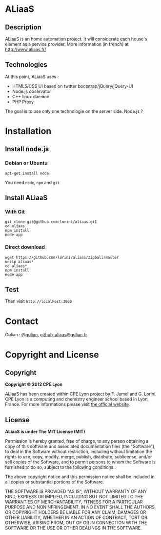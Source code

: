 ALiaaS
======

Description
-----------

ALiaaS is an home automation project. It will considerate each house's element as a service provider. More information (in french) at http://www.aliaas.fr/

Technologies
------------

At this point, ALiaaS uses : 
 - HTML5/CSS UI based on twitter bootstrap/jQuery/jQuery-UI 
 - Node.js observator
 - C++ linux daemon
 - PHP Proxy

The goal is to use only one technologie on the server side. Node.js ? 

Installation
============

Install node.js
---------------

### Debian or Ubuntu
```
apt-get install node  
```
You need `node`, `npm` and `git`

Install ALiaaS 
--------------

### With Git

```
git clone git@github.com:lorini/aliaas.git
cd aliaas
npm install
node app
```

### Direct download 

```
wget https://github.com/lorini/aliaas/zipball/master
unzip aliaas*
cd aliaas*
npm install 
node app
```

Test
----

Then visit `http://localhost:3000`


Contact
=======

Gulian : [@gulian](http://twitter.com/gulian), [github-aliaas@gulian.fr](github-aliaas@gulian.fr) 

Copyright and License
=====================

Copyright
---------

**Copyright © 2012 CPE Lyon**

ALiaaS has been created within CPE Lyon project by F. Jumel and G. Lorini. CPE Lyon is a computing and chemistry engineer school based in Lyon, France. For more informations please visit [the official website](http://www.cpe.fr).

License
-------

**ALiaaS is under The MIT License (MIT)**

Permission is hereby granted, free of charge, to any person obtaining a copy of this software and associated documentation files (the "Software"), to deal in the Software without restriction, including without limitation the rights to use, copy, modify, merge, publish, distribute, sublicense, and/or sell copies of the Software, and to permit persons to whom the Software is furnished to do so, subject to the following conditions:
 
The above copyright notice and this permission notice shall be included in all copies or substantial portions of the Software.
 
THE SOFTWARE IS PROVIDED "AS IS", WITHOUT WARRANTY OF ANY KIND, EXPRESS OR IMPLIED, INCLUDING BUT NOT LIMITED TO THE WARRANTIES OF MERCHANTABILITY, FITNESS FOR A PARTICULAR PURPOSE AND NONINFRINGEMENT. IN NO EVENT SHALL THE AUTHORS OR COPYRIGHT HOLDERS BE LIABLE FOR ANY CLAIM, DAMAGES OR OTHER LIABILITY, WHETHER IN AN ACTION OF CONTRACT, TORT OR OTHERWISE, ARISING FROM, OUT OF OR IN CONNECTION WITH THE SOFTWARE OR THE USE OR OTHER DEALINGS IN THE SOFTWARE.
